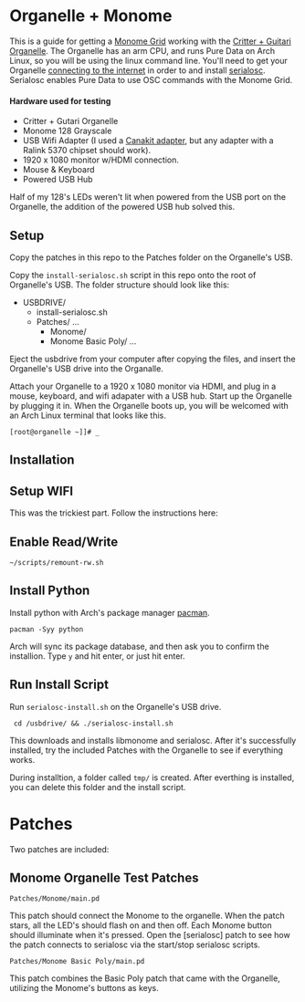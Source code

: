 # Organelle + Monome

This is a guide for getting a [Monome Grid](http://monome.org/grid/) working with the [Critter + Guitari Organelle](https://www.critterandguitari.com/pages/organelle). The Organelle has an arm CPU, and runs Pure Data on Arch Linux, so you will be using the linux command line. You'll need to get your Organelle [connecting to the internet](http://forum.critterandguitari.com/t/using-a-wifi-adapter/158/9) in order to and install [serialosc](https://github.com/monome/serialosc). Serialosc enables Pure Data to use OSC commands with the Monome Grid.

#### Hardware used for testing

  - Critter + Gutari Organelle
  - Monome 128 Grayscale
  - USB Wifi Adapter (I used a [Canakit adapter](http://www.canakit.com/raspberry-pi-wifi.html), but any adapter with a Ralink 5370 chipset should work).
  - 1920 x 1080 monitor w/HDMI connection.
  - Mouse & Keyboard
  - Powered USB Hub

Half of my 128's LEDs weren't lit when powered from the USB port on the Organelle, the addition of the powered USB hub solved this.

## Setup

Copy the patches in this repo to the Patches folder on the Organelle's USB.

Copy the `install-serialosc.sh` script in this repo onto the root of Organelle's USB. The folder structure should look like this:

- USBDRIVE/
  - install-serialosc.sh
  - Patches/
    ...
    - Monome/
    - Monome Basic Poly/
    ...

Eject the usbdrive from your computer after copying the files, and insert the Organelle's USB drive into the Organalle.

Attach your Organelle to a 1920 x 1080 monitor via HDMI, and plug in a mouse, keyboard, and wifi adapater with a USB hub.  Start up the Organelle by plugging it in. When the Organelle boots up, you will be welcomed with an Arch Linux terminal that looks like this.

    [root@organelle ~]]# _

## Installation

## Setup WIFI

This was the trickiest part. Follow the instructions here:

## Enable Read/Write

    ~/scripts/remount-rw.sh

## Install Python

Install python with Arch's package manager [pacman](https://wiki.archlinux.org/index.php/Pacman).

    pacman -Syy python

Arch will sync its package database, and then ask you to confirm the installion. Type `y` and hit enter, or just hit enter.

## Run Install Script

Run `serialosc-install.sh` on the Organelle's USB drive.

     cd /usbdrive/ && ./serialosc-install.sh

This downloads and installs libmonome and serialosc. After it's successfully installed, try the included Patches with the Organelle to see if everything works.

During installtion, a folder called `tmp/` is created. After everthing is installed, you can delete this folder and the install script.

# Patches

Two patches are included:

##  Monome Organelle Test Patches

    Patches/Monome/main.pd

This patch should connect the Monome to the organelle. When the patch stars, all the LED's should flash on and then off. Each Monome button should illuminate when it's pressed. Open the [serialosc] patch to see how the patch connects to serialosc via the start/stop serialosc scripts.

    Patches/Monome Basic Poly/main.pd

This patch combines the Basic Poly patch that came with the Organelle, utilizing the Monome's buttons as keys.
